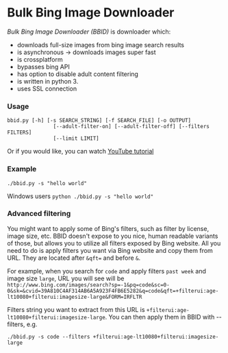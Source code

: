 Bulk Bing Image Downloader
==========================
*Bulk Bing Image Downloader (BBID)* is downloader which:
- downloads full-size images from bing image search results
- is asynchronous -> downloads images super fast
- is crossplatform
- bypasses bing API
- has option to disable adult content filtering
- is written in python 3.
- uses SSL connection

### Usage
```
bbid.py [-h] [-s SEARCH_STRING] [-f SEARCH_FILE] [-o OUTPUT]
               [--adult-filter-on] [--adult-filter-off] [--filters FILTERS]
               [--limit LIMIT]
```
Or if you would like, you can watch [YouTube tutorial](https://youtu.be/nJ4CixTsYQI)

### Example
`./bbid.py -s "hello world"`

Windows users
`python ./bbid.py -s "hello world"`

### Advanced filtering
You might want to apply some of Bing's filters, such as filter by license, image size, etc.
BBID doesn't expose to you nice, human readable variants of those, but allows you to utilize all filters exposed by Bing website.
All you need to do is apply filters you want via Bing website and copy them from URL. They are located after `&qft=` and before `&`.

For example, when you search for `code` and apply filters `past week` and image size `large`, URL you will see will be
`http://www.bing.com/images/search?sp=-1&pq=code&sc=0-0&sk=&cvid=39A810C4AF314AB6A5A923F4FB6E5282&q=code&qft=+filterui:age-lt10080+filterui:imagesize-large&FORM=IRFLTR`

Filters string you want to extract from this URL is `+filterui:age-lt10080+filterui:imagesize-large`. You can then apply them in BBID with --filters, e.g.
```
./bbid.py -s code --filters +filterui:age-lt10080+filterui:imagesize-large
```
